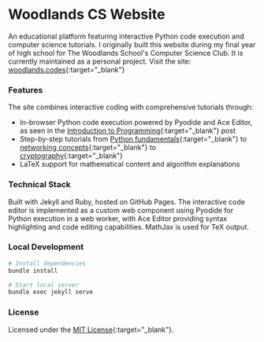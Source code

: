 # Woodlands CS Website

An educational platform featuring interactive Python code execution and computer science tutorials. I originally built this website during my final year of high school for The Woodlands School's Computer Science Club. It is currently maintained as a personal project.
Visit the site: [woodlands.codes](https://woodlands.codes){:target="_blank"}

### Features

The site combines interactive coding with comprehensive tutorials through:
- In-browser Python code execution powered by Pyodide and Ace Editor, as seen in the [Introduction to Programming](https://woodlands.codes/group-a/2021/10/18/lesson-1.html){:target="_blank"} post
- Step-by-step tutorials from [Python fundamentals](https://woodlands.codes/group-a/2021/10/25/lesson-2.html){:target="_blank"} to [networking concepts](https://woodlands.codes/group-b/2022/02/14/group-b-lesson-9.html){:target="_blank"} to [cryptography](https://woodlands.codes/group-b/2022/02/14/group-b-lesson-10.html){:target="_blank"}
- LaTeX support for mathematical content and algorithm explanations

### Technical Stack

Built with Jekyll and Ruby, hosted on GitHub Pages. The interactive code editor is implemented as a custom web component using Pyodide for Python execution in a web worker, with Ace Editor providing syntax highlighting and code editing capabilities. MathJax is used for TeX output.

### Local Development

```bash
# Install dependencies
bundle install

# Start local server
bundle exec jekyll serve
```

### License

Licensed under the [MIT License](https://opensource.org/license/mit){:target="_blank"}.